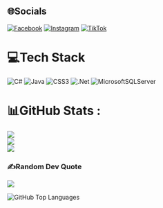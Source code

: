
## 🌐Socials
[![Facebook](https://img.shields.io/badge/Facebook-%231877F2.svg?logo=Facebook&logoColor=white)](https://www.facebook.com/profile.php?id=100010980677579) [![Instagram](https://img.shields.io/badge/Instagram-%23E4405F.svg?logo=Instagram&logoColor=white)](https://www.instagram.com/_ng.quocduong_/) [![TikTok](https://img.shields.io/badge/TikTok-%23000000.svg?logo=TikTok&logoColor=white)](https://tiktok.com/@https://www.tiktok.com/@duongne2903) 

# 💻Tech Stack
![C#](https://img.shields.io/badge/c%23-%23239120.svg?style=flat&logo=c-sharp&logoColor=white) ![Java](https://img.shields.io/badge/java-%23ED8B00.svg?style=flat&logo=java&logoColor=white) ![CSS3](https://img.shields.io/badge/css3-%231572B6.svg?style=flat&logo=css3&logoColor=white) ![.Net](https://img.shields.io/badge/.NET-5C2D91?style=flat&logo=.net&logoColor=white) ![MicrosoftSQLServer](https://img.shields.io/badge/Microsoft%20SQL%20Sever-CC2927?style=flat&logo=microsoft%20sql%20server&logoColor=white)
# 📊GitHub Stats :
![](https://github-readme-stats.vercel.app/api?username=quocduong2903&theme=radical&hide_border=false&include_all_commits=false&count_private=false)<br/>
![](https://github-readme-streak-stats.herokuapp.com/?user=quocduong2903&theme=radical&hide_border=false)<br/>
![](https://github-readme-stats.vercel.app/api/top-langs/?username=quocduong2903&theme=radical&hide_border=false&include_all_commits=false&count_private=false&layout=compact)

### ✍️Random Dev Quote
![](https://quotes-github-readme.vercel.app/api?type=horizontal&theme=radical)

![GitHub Top Languages](https://github-readme-stats.vercel.app/api/top-langs/?username=TienNHM&layout=compact&theme=dark)
